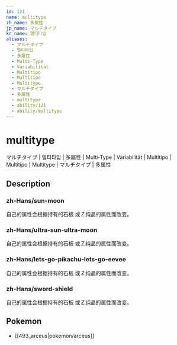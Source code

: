 ```yaml
---
id: 121
name: multitype
zh_name: 多属性
jp_name: マルチタイプ
kr_name: 멀티타입
aliases:
  - マルチタイプ
  - 멀티타입
  - 多屬性
  - Multi-Type
  - Variabilität
  - Multitipo
  - Multitipo
  - Multitype
  - マルチタイプ
  - 多属性
  - multitype
  - ability/121
  - ability/multitype
---
```

# multitype

マルチタイプ | 멀티타입 | 多屬性 | Multi-Type | Variabilität | Multitipo | Multitipo | Multitype | マルチタイプ | 多属性

## Description

### zh-Hans/sun-moon

自己的属性会根据持有的石板
或Ｚ纯晶的属性而改变。

### zh-Hans/ultra-sun-ultra-moon

自己的属性会根据持有的石板
或Ｚ纯晶的属性而改变。

### zh-Hans/lets-go-pikachu-lets-go-eevee

自己的属性会根据持有的石板
或Ｚ纯晶的属性而改变。

### zh-Hans/sword-shield

自己的属性会根据持有的石板
或Ｚ纯晶的属性而改变。

## Pokemon

- [[493_arceus|pokemon/arceus]]


